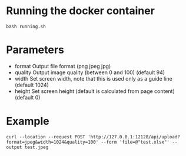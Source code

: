 # Running the docker container 
```shell
bash running.sh
```

# Parameters
* format
  Output file format (png jpeg jpg)
* quality
  Output image quality (between 0 and 100) (default 94)
* width
  Set screen width, note that this is used only as a guide line (default 1024)
* height
  Set screen height (default is calculated from page content) (default 0)

# Example 
```shell
curl --location --request POST 'http://127.0.0.1:12128/api/upload?format=jpeg&width=1024&quality=100' --form 'file=@"test.xlsx"' --output test.jpeg
```